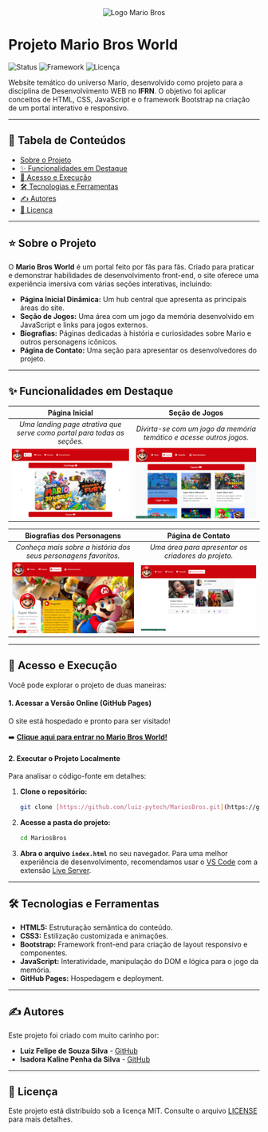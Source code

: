 <div align="center">
  <img src="https://github.com/luiz-pytech/MariosBros/blob/main/img/icon.png" alt="Logo Mario Bros" width="400"/>
</div>

# Projeto Mario Bros World

![Status](https://img.shields.io/badge/status-concluído-green)
![Framework](https://img.shields.io/badge/framework-Bootstrap-purple)
![Licença](https://img.shields.io/badge/licença-MIT-yellow)

Website temático do universo Mario, desenvolvido como projeto para a disciplina de Desenvolvimento WEB no **IFRN**. O objetivo foi aplicar conceitos de HTML, CSS, JavaScript e o framework Bootstrap na criação de um portal interativo e responsivo.

---

## 🍄 Tabela de Conteúdos
- [Sobre o Projeto](#-sobre-o-projeto)
- [✨ Funcionalidades em Destaque](#-funcionalidades-em-destaque)
- [🚀 Acesso e Execução](#-acesso-e-execução)
- [🛠️ Tecnologias e Ferramentas](#️-tecnologias-e-ferramentas)
- [✍️ Autores](#️-autores)
- [📄 Licença](#-licença)

---

## ⭐ Sobre o Projeto

O **Mario Bros World** é um portal feito por fãs para fãs. Criado para praticar e demonstrar habilidades de desenvolvimento front-end, o site oferece uma experiência imersiva com várias seções interativas, incluindo:

* **Página Inicial Dinâmica:** Um hub central que apresenta as principais áreas do site.
* **Seção de Jogos:** Uma área com um jogo da memória desenvolvido em JavaScript e links para jogos externos.
* **Biografias:** Páginas dedicadas à história e curiosidades sobre Mario e outros personagens icônicos.
* **Página de Contato:** Uma seção para apresentar os desenvolvedores do projeto.

---

## ✨ Funcionalidades em Destaque

| Página Inicial | Seção de Jogos |
| :---: | :---: |
| _Uma landing page atrativa que serve como portal para todas as seções._ | _Divirta-se com um jogo da memória temático e acesse outros jogos._ |
| ![Tela Inicial](https://github.com/luiz-pytech/Web-Developer/blob/main/MariosBros/public/post1.png) | ![Página de Jogos](https://github.com/luiz-pytech/Web-Developer/blob/main/MariosBros/public/post2.png) |

| Biografias dos Personagens | Página de Contato |
| :---: | :---: |
| _Conheça mais sobre a história dos seus personagens favoritos._ | _Uma área para apresentar os criadores do projeto._ |
| ![Biografias](https://github.com/luiz-pytech/Web-Developer/blob/main/MariosBros/public/post3.png) | ![Idealizadores](https://github.com/luiz-pytech/Web-Developer/blob/main/MariosBros/public/post4.png) |

---

## 🚀 Acesso e Execução

Você pode explorar o projeto de duas maneiras:

#### **1. Acessar a Versão Online (GitHub Pages)**
O site está hospedado e pronto para ser visitado!

➡️ **[Clique aqui para entrar no Mario Bros World!](https://luiz-pytech.github.io/MariosBros/)**

#### **2. Executar o Projeto Localmente**
Para analisar o código-fonte em detalhes:

1.  **Clone o repositório:**
    ```bash
    git clone [https://github.com/luiz-pytech/MariosBros.git](https://github.com/iLuix-Felipe/MariosBros.git)
    ```
2.  **Acesse a pasta do projeto:**
    ```bash
    cd MariosBros
    ```
3.  **Abra o arquivo `index.html`** no seu navegador. Para uma melhor experiência de desenvolvimento, recomendamos usar o [VS Code](https://code.visualstudio.com/) com a extensão [Live Server](https://marketplace.visualstudio.com/items?itemName=ritwickdey.LiveServer).

---

## 🛠️ Tecnologias e Ferramentas

-   **HTML5:** Estruturação semântica do conteúdo.
-   **CSS3:** Estilização customizada e animações.
-   **Bootstrap:** Framework front-end para criação de layout responsivo e componentes.
-   **JavaScript:** Interatividade, manipulação do DOM e lógica para o jogo da memória.
-   **GitHub Pages:** Hospedagem e deployment.

---

## ✍️ Autores

Este projeto foi criado com muito carinho por:

-   **Luiz Felipe de Souza Silva** - [GitHub](https://github.com/luiz-pytech)
-   **Isadora Kaline Penha da Silva** - [GitHub](https://github.com/IsadoraKaline)

---

## 📄 Licença

Este projeto está distribuído sob a licença MIT. Consulte o arquivo [LICENSE](LICENSE) para mais detalhes.
